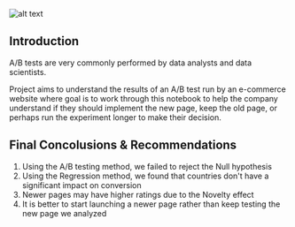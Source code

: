 ![alt text](https://images.unsplash.com/photo-1516321318423-f06f85e504b3?ixlib=rb-1.2.1&ixid=MnwxMjA3fDB8MHxwaG90by1wYWdlfHx8fGVufDB8fHx8&auto=format&fit=crop&w=1170&q=80)


## Introduction

A/B tests are very commonly performed by data analysts and data scientists.

Project aims to understand the results of an A/B test run by an e-commerce website where goal is to work through this notebook to help the company understand if they should implement the new page, keep the old page, or perhaps run the experiment longer to make their decision.


## Final Concolusions & Recommendations

1. Using the A/B testing method, we failed to reject the Null hypothesis
2. Using the Regression method, we found that countries don't have a significant impact on conversion
3. Newer pages may have higher ratings due to the Novelty effect
4. It is better to start launching a newer page rather than keep testing the new page we analyzed

